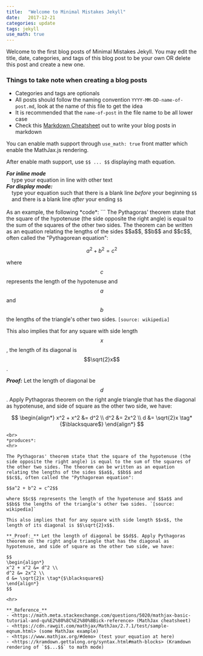 ```yaml
---
title:  "Welcome to Minimal Mistakes Jekyll"
date:   2017-12-21
categories: update
tags: jekyll
use_math: true
---
```


Welcome to the first blog posts of Minimal Mistakes Jekyll. You may edit the title, date, categories, and tags of this blog post to be your own OR delete this post and create a new one.

### Things to take note when creating a blog posts

- Categories and tags are optionals
- All posts should follow the naming convention `YYYY-MM-DD-name-of-post.md`, look at the name of this file to get the idea
- It is recommended that the `name-of-post` in the file name to be all lower case  
- Check this [Markdown Cheatsheet](https://github.com/adam-p/markdown-here/wiki/Markdown-Cheatsheet) out to write your blog posts in markdown


You can enable math support through `use_math: true` front matter which enable the MathJax.js rendering.

After enable math support, use `$$ ... $$` displaying math equation.

<div>
<strong><em>For inline mode</em></strong>
<div style="margin-left:1em;">
    type your equation in line with other text
</div>
<strong><em>For display mode:</em></strong>
<div style="margin-left:1em;">
    type your equation such that there is a blank line <em>before</em> your beginning <code>$$</code> and there is a blank line <em>after</em> your ending <code>$$</code>
</div>
</div>

<br>
As an example, the following *code*:
```
The Pythagoras' theorem state that the square of the hypotenuse (the side opposite the right angle) is equal to the sum of the squares of the other two sides. The theorem can be written as an equation relating the lengths of the sides $$a$$, $$b$$ and
$$c$$, often called the "Pythagorean equation":

$$a^2 + b^2 = c^2$$

where $$c$$ represents the length of the hypotenuse and $$a$$ and $$b$$ the lengths of the triangle's other two sides. `[source: wikipedia]`

This also implies that for any square with side length $$x$$, the length of its diagonal is $$\sqrt{2}x$$.

**_Proof:_**
Let the length of diagonal be $$d$$. Apply Pythagoras theorem on the right angle triangle that has the diagonal as hypotenuse, and side of square as the other two side, we have:

$$
\begin{align*}
x^2 + x^2 &= d^2 \\
d^2 &= 2x^2 \\
d &= \sqrt{2}x \tag*{$\blacksquare$}
\end{align*}
$$

```
<br>
*produces*:
<hr>

The Pythagoras' theorem state that the square of the hypotenuse (the side opposite the right angle) is equal to the sum of the squares of the other two sides. The theorem can be written as an equation relating the lengths of the sides $$a$$, $$b$$ and
$$c$$, often called the "Pythagorean equation":

$$a^2 + b^2 = c^2$$

where $$c$$ represents the length of the hypotenuse and $$a$$ and $$b$$ the lengths of the triangle's other two sides. `[source: wikipedia]`

This also implies that for any square with side length $$x$$, the length of its diagonal is $$\sqrt{2}x$$.

**_Proof:_** Let the length of diagonal be $$d$$. Apply Pythagoras theorem on the right angle triangle that has the diagonal as hypotenuse, and side of square as the other two side, we have:

$$
\begin{align*}
x^2 + x^2 &= d^2 \\
d^2 &= 2x^2 \\
d &= \sqrt{2}x \tag*{$\blacksquare$}
\end{align*}
$$

<hr>

**_Reference_**
- <https://math.meta.stackexchange.com/questions/5020/mathjax-basic-tutorial-and-qu%E2%80%8C%E2%80%8Bick-reference> (MathJax cheatsheet)
- <https://cdn.rawgit.com/mathjax/MathJax/2.7.1/test/sample-eqnum.html> (some MathJax example)
- <https://www.mathjax.org/#demo> (test your equation at here)
- <https://kramdown.gettalong.org/syntax.html#math-blocks> (Kramdown rendering of `$$...$$` to math mode)
